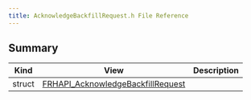 ```yaml
---
title: AcknowledgeBackfillRequest.h File Reference
---
```


## Summary
| Kind | View | Description |
|------|------|-------------|
|struct|[FRHAPI_AcknowledgeBackfillRequest](/unreal-plugins/all/structfrhapi__acknowledgebackfillrequest/#structFRHAPI__AcknowledgeBackfillRequest)||
